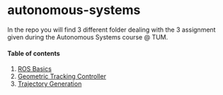 # autonomous-systems

In the repo you will find 3 different folder dealing with the 3 assignment given during the Autonomous Systems course @ TUM.


#### Table of contents
1. [ROS Basics](#introduction)
2. [Geometric Tracking Controller](https://github.com/lucadallesasse/autonomous-systems/blob/main/autsys-2022-geometric-controller-lucadallesasse/README.md)
3. [Trajectory Generation](#exercise)

